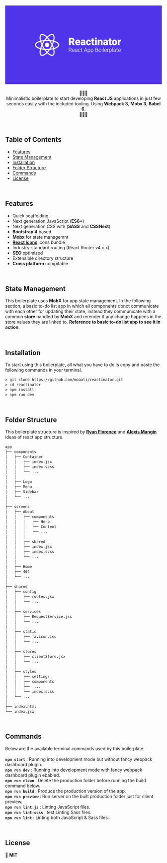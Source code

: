<p align="center">
  <img src="https://github.com/moaali/reactinator/blob/master/.assets/Images/intro.png" alt="Intro"> <br/> <br/>
  🚀🚀🚀<br/>Minimalistic boilerplate to start developing <b>React JS</b> applications in just few seconds easily with the included tooling. Using <b>Webpack 3</b>, <b>Mobx 3</b>, <b>Babel 6</b>.<br/>🚀🚀🚀
</p>

<br>

## Table of Contents
- [Features](#features)
- [State Management](#state-management)
- [Installation](#installation)
- [Folder Structure](#folder-structure)
- [Commands](#commands)
- [License](#license)

<br>

## Features
- Quick scaffolding
- Next generation JavaScript (**ES6+**)
- Next generation CSS with (**SASS** and **CSSNext**)
- **Bootstrap 4** based
- **Mobx** for state managemnt
- [**React Icons**](https://github.com/gorangajic/react-icons) icons bundle
- Industry-standard routing (React Router v4.x.x)
- **SEO** optimized
- Extensible directory structure
- **Cross platform** compitable

<br>

## State Management
This boilerplate uses **MobX** for app state management. In the following section, a basic to-do list app in which all components donot communicate with each other for updating their state, instead they communicate with a common **store** handled by **MobX** and rerender if any change happens in the store values they are linked to. **Reference to basic to-do list app to see it in action**.

<br>

## Installation
To start using this boilerplate, all what you have to do is copy and paste the following commands in your terminal.

```
> git clone https://github.com/moaali/reactinator.git 
> cd reactinator 
> npm install 
> npm run dev 
```

<br>

## Folder Structure
This boilerplate structure is inspired by [**Ryan Florence**](https://gist.github.com/ryanflorence/daafb1e3cb8ad740b346) and [**Alexis Mangin**](https://medium.com/@alexmngn/how-to-better-organize-your-react-applications-2fd3ea1920f1) ideas of react app structure.
```
app 
├── components 
│   ├── Container 
│   │   ├── index.jsx 
│   │   ├── index.scss 
│   │   └── ... 
│   │ 
│   ├── Logo 
│   ├── Menu 
│   ├── Sidebar 
│   └── ... 
│
├── screens 
│   ├── About 
│   │   ├── components 
│   │   │   ├── Hero 
│   │   │   ├── Content 
│   │   │   └── ... 
│   │   │ 
│   │   ├── shared 
│   │   ├── index.jsx 
│   │   ├── index.scss 
│   │   └── ... 
│   │ 
│   ├── Home 
│   ├── 404 
│   └── ... 
│ 
├── shared 
│   ├── config 
│   │   ├── routes.jsx 
│   │   └── ... 
│   │ 
│   ├── services 
│   │   ├── RequestService.jsx 
│   │   └── ... 
│   │ 
│   ├── static 
│   │   ├── favicon.ico 
│   │   └── ... 
│   │ 
│   ├── stores 
│   │   ├── clientStore.jsx 
│   │   └── ... 
│   │ 
│   ├── styles 
│   │   ├── settings 
│   │   ├── components 
│   │   ├──  ... 
│   │   └── index.scss 
│   └── ... 
│ 
├── index.html 
└── index.jsx 
```

<br>

## Commands
Below are the available terminal commands used by this boilerplate:<br /><br />
**`npm start`** : Running into development mode but without fancy webpack dashboard plugin.<br />
**`npm run dev`** : Running into development mode with fancy webpack dashboard plugin ebabled.<br />
**`npm run clean`** : Delete the production folder before running the build command below.<br />
**`npm run build`** : Produce the production version of the app.<br />
**`npm run preview`** : Run server on the built production folder just for client preview.<br />
**`npm run lint:js`** : Linting JavaScript files.<br />
**`npm run lint:scss`** : test Linting Sass files.<br />
**`npm run lint`** : Linting both JavaScript & Sass files.<br />

<br>

## License
🍟 **MIT**


